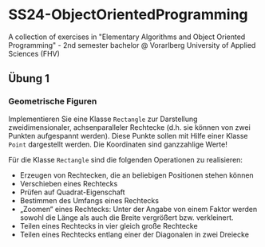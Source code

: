 # SS24-ObjectOrientedProgramming

A collection of exercises in "Elementary Algorithms and Object Oriented Programming" - 2nd semester bachelor @ Vorarlberg University of Applied Sciences (FHV)

## Übung 1

### Geometrische Figuren

Implementieren Sie eine Klasse `Rectangle` zur Darstellung zweidimensionaler, achsenparalleler Rechtecke (d.h. sie können von zwei Punkten aufgespannt werden). Diese Punkte sollen mit Hilfe einer Klasse `Point` dargestellt werden. Die Koordinaten sind ganzzahlige Werte!

Für die Klasse `Rectangle` sind die folgenden Operationen zu realisieren:

- Erzeugen von Rechtecken, die an beliebigen Positionen stehen können
- Verschieben eines Rechtecks
- Prüfen auf Quadrat-Eigenschaft
- Bestimmen des Umfangs eines Rechtecks
- „Zoomen“ eines Rechtecks: Unter der Angabe von einem Faktor werden sowohl die Länge als auch die Breite vergrößert bzw. verkleinert.
- Teilen eines Rechtecks in vier gleich große Rechtecke
- Teilen eines Rechtecks entlang einer der Diagonalen in zwei Dreiecke